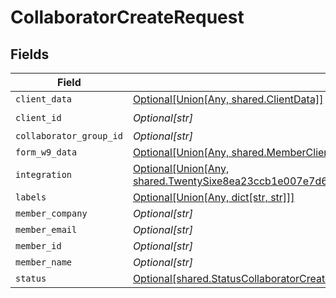 # CollaboratorCreateRequest


## Fields

| Field                                                                                                                                                                   | Type                                                                                                                                                                    | Required                                                                                                                                                                | Description                                                                                                                                                             |
| ----------------------------------------------------------------------------------------------------------------------------------------------------------------------- | ----------------------------------------------------------------------------------------------------------------------------------------------------------------------- | ----------------------------------------------------------------------------------------------------------------------------------------------------------------------- | ----------------------------------------------------------------------------------------------------------------------------------------------------------------------- |
| `client_data`                                                                                                                                                           | [Optional[Union[Any, shared.ClientData]]](undefined/models/shared/collaboratorcreaterequestclientdata.md)                                                               | :heavy_minus_sign:                                                                                                                                                      | N/A                                                                                                                                                                     |
| `client_id`                                                                                                                                                             | *Optional[str]*                                                                                                                                                         | :heavy_check_mark:                                                                                                                                                      | N/A                                                                                                                                                                     |
| `collaborator_group_id`                                                                                                                                                 | *Optional[str]*                                                                                                                                                         | :heavy_minus_sign:                                                                                                                                                      | N/A                                                                                                                                                                     |
| `form_w9_data`                                                                                                                                                          | [Optional[Union[Any, shared.MemberClientFormW9Info]]](undefined/models/shared/collaboratorcreaterequestformw9data.md)                                                   | :heavy_minus_sign:                                                                                                                                                      | N/A                                                                                                                                                                     |
| `integration`                                                                                                                                                           | [Optional[Union[Any, shared.TwentySixe8ea23ccb1e007e7d6560175c7e75c768dac34727b7fe1d834ca24b8221ef4]]](undefined/models/shared/collaboratorcreaterequestintegration.md) | :heavy_minus_sign:                                                                                                                                                      | N/A                                                                                                                                                                     |
| `labels`                                                                                                                                                                | [Optional[Union[Any, dict[str, str]]]](undefined/models/shared/collaboratorcreaterequestlabels.md)                                                                      | :heavy_minus_sign:                                                                                                                                                      | N/A                                                                                                                                                                     |
| `member_company`                                                                                                                                                        | *Optional[str]*                                                                                                                                                         | :heavy_minus_sign:                                                                                                                                                      | N/A                                                                                                                                                                     |
| `member_email`                                                                                                                                                          | *Optional[str]*                                                                                                                                                         | :heavy_minus_sign:                                                                                                                                                      | N/A                                                                                                                                                                     |
| `member_id`                                                                                                                                                             | *Optional[str]*                                                                                                                                                         | :heavy_minus_sign:                                                                                                                                                      | N/A                                                                                                                                                                     |
| `member_name`                                                                                                                                                           | *Optional[str]*                                                                                                                                                         | :heavy_minus_sign:                                                                                                                                                      | N/A                                                                                                                                                                     |
| `status`                                                                                                                                                                | [Optional[shared.StatusCollaboratorCreateRequest]](undefined/models/shared/statuscollaboratorcreaterequest.md)                                                          | :heavy_minus_sign:                                                                                                                                                      | N/A                                                                                                                                                                     |